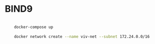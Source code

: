 # BIND9

```bash

    docker-compose up
    
    docker network create --name viv-net --subnet 172.24.0.0/16

```
